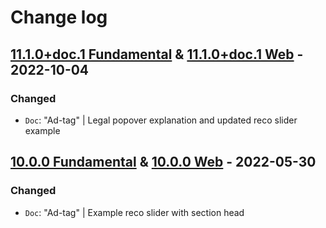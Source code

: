 # Change log

## [11.1.0+doc.1 Fundamental](https://github.com/cake-hub/lidl-sketch/tree/v11.1.0+doc.1) & [11.1.0+doc.1 Web](https://github.com/cake-hub/lidl-web-sketch/tree/v11.1.0+doc.1) - 2022-10-04

### Changed

* `Doc`: "Ad-tag" | Legal popover explanation and updated reco slider example

## [10.0.0 Fundamental](https://github.com/cake-hub/lidl-sketch/tree/v10.0.0) & [10.0.0 Web](https://github.com/cake-hub/lidl-web-sketch/tree/v10.0.0) - 2022-05-30

### Changed

* `Doc`: "Ad-tag" | Example reco slider with section head
